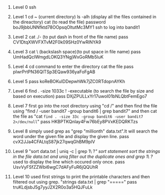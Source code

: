 1.  Level 0    ssh

2.  Level 1    cd ~   (current directory)
               ls -alh  (display all the files contained in the direactory)
               cat   (to read the file)
               password boJ9jbbUNNfktd78OOpsqOltutMc3MY1
               ssh    to log into bandit1

3.  Level 2    cat ./-    (to put dash in front of the file name)
               pass    CV1DtqXWVFXTvM2F0k09SHz0YwRINYA9

4.  Level 3    cat  \  (backslash space)(to put space in file name)
               pass    UmHadQclWmgdLOKQ3YNgjWxGoRMb5luK

5.  Level 4    cd command to enter the directory
               cat the file
               pass    pIwrPrtPN36QITSp3EQaw936yaFoFgAB

6.  Level 5    pass    koReBOKuIDDepwhWk7jZC0RTdopnAYKh

7.  Level 6    find . -size 1033c ! -executable  (to search the file by size and based on execution)
               pass    DXjZPULLxYr17uwoI01bNLQbtFemEgo7

8.  Level 7    first go into the root directory using "cd /"
               and then find the file using "find / -user bandit7 -group bandit6 | grep bandit7"
               and then cat the file as "cat `find . -size 33c -group bandit6 -user bandit7 2>/dev/null`"
               pass    HKBPTKQnIay4Fw76bEy8PVxKEDQRKTzs

9.  Level 8    simply used grep as "grep  "millionth" data.txt".It will search the word under the given file and display the given line.
               pass    cvX2JJa4CFALtqS87jk27qwqGhBM9plV

10. Level 9    "sort data.txt | uniq -c | grep 1\ ?*"
               sort statement sort the strings in the file data.txt and uniq filter out the duplicate ones and grep 1\ ?* used to display the line which occured only once.
               pass    UsvVyFSfZZWbi6wgC7dAFyFuR6jQQUhR

11. Level 10   used first strings to print the printable characters and then filtered out using grep.
               "strings data.txt | grep "====="
               pass    truKLdjsbJ5g7yyJ2X2R0o3a5HQJFuLk





